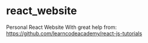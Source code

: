# react_website
Personal React Website
With great help from: https://github.com/learncodeacademy/react-js-tutorials
